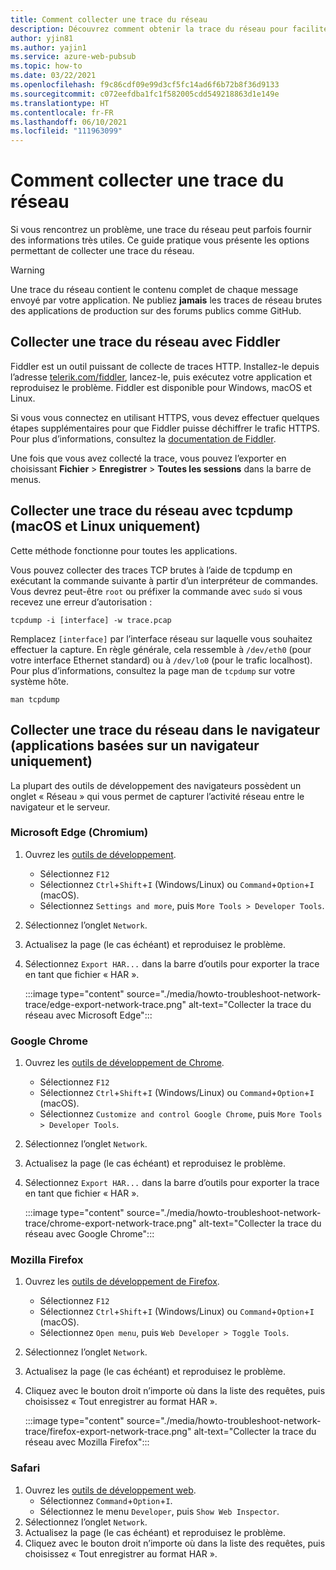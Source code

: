 ```yaml
---
title: Comment collecter une trace du réseau
description: Découvrez comment obtenir la trace du réseau pour faciliter la résolution des problèmes.
author: yjin81
ms.author: yajin1
ms.service: azure-web-pubsub
ms.topic: how-to
ms.date: 03/22/2021
ms.openlocfilehash: f9c86cdf09e99d3cf5fc14ad6f6b72b8f36d9133
ms.sourcegitcommit: c072eefdba1fc1f582005cdd549218863d1e149e
ms.translationtype: HT
ms.contentlocale: fr-FR
ms.lasthandoff: 06/10/2021
ms.locfileid: "111963099"
---
```

# <a name="how-to-collect-a-network-trace"></a>Comment collecter une trace du réseau

Si vous rencontrez un problème, une trace du réseau peut parfois fournir des informations très utiles. Ce guide pratique vous présente les options permettant de collecter une trace du réseau.

> [!WARNING]
> Une trace du réseau contient le contenu complet de chaque message envoyé par votre application. Ne publiez **jamais** les traces de réseau brutes des applications de production sur des forums publics comme GitHub.

## <a name="collect-a-network-trace-with-fiddler"></a>Collecter une trace du réseau avec Fiddler

Fiddler est un outil puissant de collecte de traces HTTP. Installez-le depuis l’adresse [telerik.com/fiddler](https://www.telerik.com/fiddler), lancez-le, puis exécutez votre application et reproduisez le problème. Fiddler est disponible pour Windows, macOS et Linux. 

Si vous vous connectez en utilisant HTTPS, vous devez effectuer quelques étapes supplémentaires pour que Fiddler puisse déchiffrer le trafic HTTPS. Pour plus d’informations, consultez la [documentation de Fiddler](https://docs.telerik.com/fiddler/Configure-Fiddler/Tasks/DecryptHTTPS).

Une fois que vous avez collecté la trace, vous pouvez l’exporter en choisissant **Fichier** > **Enregistrer** > **Toutes les sessions** dans la barre de menus.

## <a name="collect-a-network-trace-with-tcpdump-macos-and-linux-only"></a>Collecter une trace du réseau avec tcpdump (macOS et Linux uniquement)

Cette méthode fonctionne pour toutes les applications.

Vous pouvez collecter des traces TCP brutes à l’aide de tcpdump en exécutant la commande suivante à partir d’un interpréteur de commandes. Vous devrez peut-être `root` ou préfixer la commande avec `sudo` si vous recevez une erreur d’autorisation :

```console
tcpdump -i [interface] -w trace.pcap
```

Remplacez `[interface]` par l’interface réseau sur laquelle vous souhaitez effectuer la capture. En règle générale, cela ressemble à `/dev/eth0` (pour votre interface Ethernet standard) ou à `/dev/lo0` (pour le trafic localhost). Pour plus d’informations, consultez la page man de `tcpdump` sur votre système hôte.

```console
man tcpdump
```

## <a name="collect-a-network-trace-in-the-browser-browser-based-apps-only"></a>Collecter une trace du réseau dans le navigateur (applications basées sur un navigateur uniquement)

La plupart des outils de développement des navigateurs possèdent un onglet « Réseau » qui vous permet de capturer l’activité réseau entre le navigateur et le serveur. 

### <a name="microsoft-edge-chromium"></a>Microsoft Edge (Chromium)

1. Ouvrez les [outils de développement](/microsoft-edge/devtools-guide-chromium/).
    * Sélectionnez `F12` 
    * Sélectionnez `Ctrl`+`Shift`+`I` \(Windows/Linux\) ou `Command`+`Option`+`I` \(macOS\).
    * Sélectionnez `Settings and more`, puis `More Tools > Developer Tools`.  
1. Sélectionnez l’onglet `Network`.
1. Actualisez la page (le cas échéant) et reproduisez le problème.
1. Sélectionnez `Export HAR...` dans la barre d’outils pour exporter la trace en tant que fichier « HAR ».

    :::image type="content" source="./media/howto-troubleshoot-network-trace/edge-export-network-trace.png" alt-text="Collecter la trace du réseau avec Microsoft Edge":::

### <a name="google-chrome"></a>Google Chrome

1. Ouvrez les [outils de développement de Chrome](https://developers.google.com/web/tools/chrome-devtools).
    * Sélectionnez `F12` 
    * Sélectionnez `Ctrl`+`Shift`+`I` \(Windows/Linux\) ou `Command`+`Option`+`I` \(macOS\).  
    * Sélectionnez `Customize and control Google Chrome`, puis `More Tools > Developer Tools`.
1. Sélectionnez l’onglet `Network`.
1. Actualisez la page (le cas échéant) et reproduisez le problème.
1. Sélectionnez `Export HAR...` dans la barre d’outils pour exporter la trace en tant que fichier « HAR ».

    :::image type="content" source="./media/howto-troubleshoot-network-trace/chrome-export-network-trace.png" alt-text="Collecter la trace du réseau avec Google Chrome":::

### <a name="mozilla-firefox"></a>Mozilla Firefox

1. Ouvrez les [outils de développement de Firefox](https://developer.mozilla.org/en-US/docs/Tools).
    * Sélectionnez `F12`
    * Sélectionnez `Ctrl`+`Shift`+`I` \(Windows/Linux\) ou `Command`+`Option`+`I` \(macOS\). 
    * Sélectionnez `Open menu`, puis `Web Developer > Toggle Tools`.
1. Sélectionnez l’onglet `Network`.
1. Actualisez la page (le cas échéant) et reproduisez le problème.
1. Cliquez avec le bouton droit n’importe où dans la liste des requêtes, puis choisissez « Tout enregistrer au format HAR ».

    :::image type="content" source="./media/howto-troubleshoot-network-trace/firefox-export-network-trace.png" alt-text="Collecter la trace du réseau avec Mozilla Firefox":::

### <a name="safari"></a>Safari

1. Ouvrez les [outils de développement web](https://developer.apple.com/safari/tools/).
    * Sélectionnez `Command`+`Option`+`I`.
    * Sélectionnez le menu `Developer`, puis `Show Web Inspector`. 
1. Sélectionnez l’onglet `Network`.
1. Actualisez la page (le cas échéant) et reproduisez le problème.
1. Cliquez avec le bouton droit n’importe où dans la liste des requêtes, puis choisissez « Tout enregistrer au format HAR ».